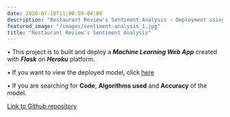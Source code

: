 ```yaml
---
date: 2020-07-10T11:00:59-04:00
description: "Restaurant Review's Sentiment Analysis - Deployment using Flask and Heroku. "
featured_image: "/images/sentiment-analysis_1.jpg"
title: "Restaurant Review's Sentiment Analysis"
---
```


• This project is to built and deploy a ___Machine Learning Web App___ created with ___Flask___ on ___Heroku___ platform.

• If you want to view the deployed model, click [here](https://restaurant-reviews-sntmnt-anly.herokuapp.com/)

• If you are searching for __Code__, __Algorithms used__ and __Accuracy__ of the model.

[Link to Github repository](https://github.com/nandu26m/Restaurant-Reviews-Sentiment-Analysis-Deployment)
